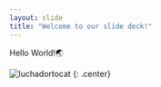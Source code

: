 ```yaml
---
layout: slide
title: "Welcome to our slide deck!"
---
```


Hello World!🌏

![luchadortocat](https://octodex.github.com/images/luchadortocat.png)
{: .center}

